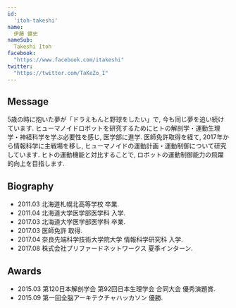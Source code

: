 ```yaml
---
id:
  'itoh-takeshi'
name:
  伊藤 健史
nameSub:
  Takeshi Itoh
facebook:
  "https://www.facebook.com/itakeshi"
twitter:
  "https://twitter.com/TaKeZo_I"
---
```



## Message
5歳の時に抱いた夢が「ドラえもんと野球をしたい」で, 今も同じ夢を追い続けています.
ヒューマノイドロボットを研究するためにヒトの解剖学・運動生理学・神経科学を学ぶ必要性を感じ, 医学部に進学.
医師免許取得を経て, 2017年から情報科学に主戦場を移し, ヒューマノイドの運動計画・運動制御について研究しています.
ヒトの運動機能と対比することで, ロボットの運動制御能力の飛躍的向上を目指します.

## Biography
- 2011.03 北海道札幌北高等学校 卒業.
- 2011.04 北海道大学医学部医学科 入学.
- 2017.03 北海道大学医学部医学科 卒業.
- 2017.03 医師免許 取得.
- 2017.04 奈良先端科学技術大学院大学 情報科学研究科 入学.
- 2017.08 株式会社プリファードネットワークス 夏季インターン.

## Awards
- 2015.03 第120日本解剖学会 第92回日本生理学会 合同大会 優秀演題賞.
- 2015.09 第一回全脳アーキテクチャハッカソン 優勝.

